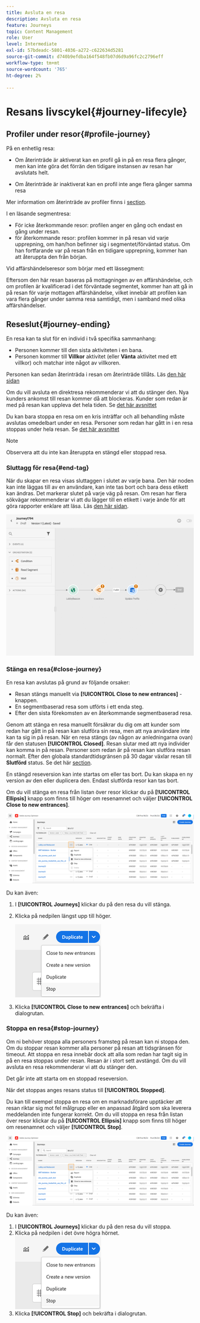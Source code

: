 ```yaml
---
title: Avsluta en resa
description: Avsluta en resa
feature: Journeys
topic: Content Management
role: User
level: Intermediate
exl-id: 57bdeadc-5801-4036-a272-c622634d5281
source-git-commit: d740b9efdba164f548fb07d6d9a96fc2c2796eff
workflow-type: tm+mt
source-wordcount: '765'
ht-degree: 2%

---
```


# Resans livscykel{#journey-lifecyle}

## Profiler under resor{#profile-journey}

På en enhetlig resa:

* Om återinträde är aktiverat kan en profil gå in på en resa flera gånger, men kan inte göra det förrän den tidigare instansen av resan har avslutats helt.

* Om återinträde är inaktiverat kan en profil inte ange flera gånger samma resa

Mer information om återinträde av profiler finns i [section](../building-journeys/journey-gs.md#change-properties).

I en läsande segmentresa:

* För icke återkommande resor: profilen anger en gång och endast en gång under resan.
* för återkommande resor: profilen kommer in på resan vid varje upprepning, om han/hon befinner sig i segmentet/förväntad status. Om han fortfarande var på resan från en tidigare upprepning, kommer han att återuppta den från början.

Vid affärshändelseresor som börjar med ett lässegment:

Eftersom den här resan baseras på mottagningen av en affärshändelse, och om profilen är kvalificerad i det förväntade segmentet, kommer han att gå in på resan för varje mottagen affärshändelse, vilket innebär att profilen kan vara flera gånger under samma resa samtidigt, men i samband med olika affärshändelser.

## Reseslut{#journey-ending}

En resa kan ta slut för en individ i två specifika sammanhang:

* Personen kommer till den sista aktiviteten i en bana.
* Personen kommer till **Villkor** aktivitet (eller **Vänta** aktivitet med ett villkor) och matchar inte något av villkoren.

Personen kan sedan återinträda i resan om återinträde tillåts. Läs [den här sidan](../building-journeys/journey-gs.md#change-properties)

Om du vill avsluta en direktresa rekommenderar vi att du stänger den. Nya kunders ankomst till resan kommer då att blockeras. Kunder som redan är med på resan kan uppleva det hela tiden. Se [det här avsnittet](../building-journeys/journey-end.md#close-journey)

Du kan bara stoppa en resa om en kris inträffar och all behandling måste avslutas omedelbart under en resa. Personer som redan har gått in i en resa stoppas under hela resan. Se [det här avsnittet](../building-journeys/journey-end.md#stop-journey)

>[!NOTE]
>
>Observera att du inte kan återuppta en stängd eller stoppad resa.

### Sluttagg för resa{#end-tag}

När du skapar en resa visas sluttaggen i slutet av varje bana. Den här noden kan inte läggas till av en användare, kan inte tas bort och bara dess etikett kan ändras. Det markerar slutet på varje väg på resan. Om resan har flera sökvägar rekommenderar vi att du lägger till en etikett i varje ände för att göra rapporter enklare att läsa. Läs [den här sidan](../reports/live-report.md).

![](assets/journey-end.png)

<!--

### End activity{#journey-end-activity}

The **[!UICONTROL End]** activity allows you to mark the end of each path of the journey. It is not mandatory but recommended for visual clarity. See [this page](../building-journeys/end-activity.md)

![](assets/journey54.png)

-->

### Stänga en resa{#close-journey}

En resa kan avslutas på grund av följande orsaker:

* Resan stängs manuellt via **[!UICONTROL Close to new entrances]** -knappen.
* En segmentbaserad resa som utförts i ett enda steg.
* Efter den sista förekomsten av en återkommande segmentbaserad resa.

Genom att stänga en resa manuellt försäkrar du dig om att kunder som redan har gått in på resan kan slutföra sin resa, men att nya användare inte kan ta sig in på resan. När en resa stängs (av någon av anledningarna ovan) får den statusen **[!UICONTROL Closed]**. Resan slutar med att nya individer kan komma in på resan. Personer som redan är på resan kan slutföra resan normalt. Efter den globala standardtidsgränsen på 30 dagar växlar resan till **Slutförd** status. Se det här [section](../building-journeys/journey-gs.md#global_timeout).

En stängd reseversion kan inte startas om eller tas bort. Du kan skapa en ny version av den eller duplicera den. Endast slutförda resor kan tas bort.

Om du vill stänga en resa från listan över resor klickar du på **[!UICONTROL Ellipsis]** knapp som finns till höger om resenamnet och väljer **[!UICONTROL Close to new entrances]**.

![](assets/journey-finish-quick-action.png)

Du kan även:

1. I **[!UICONTROL Journeys]** klickar du på den resa du vill stänga.
1. Klicka på nedpilen längst upp till höger.

   ![](assets/finish_drop_down_list.png)

1. Klicka **[!UICONTROL Close to new entrances]** och bekräfta i dialogrutan.

### Stoppa en resa{#stop-journey}

Om ni behöver stoppa alla personers framsteg på resan kan ni stoppa den. Om du stoppar resan kommer alla personer på resan att tidsgränsen för timeout. Att stoppa en resa innebär dock att alla som redan har tagit sig in på en resa stoppas under resan. Resan är i stort sett avstängd. Om du vill avsluta en resa rekommenderar vi att du stänger den.

Det går inte att starta om en stoppad reseversion.

När det stoppas anges resans status till **[!UICONTROL Stopped]**.

Du kan till exempel stoppa en resa om en marknadsförare upptäcker att resan riktar sig mot fel målgrupp eller en anpassad åtgärd som ska leverera meddelanden inte fungerar korrekt. Om du vill stoppa en resa från listan över resor klickar du på **[!UICONTROL Ellipsis]** knapp som finns till höger om resenamnet och väljer **[!UICONTROL Stop]**.

![](assets/journey-finish-quick-action.png)

Du kan även:

1. I **[!UICONTROL Journeys]** klickar du på den resa du vill stoppa.
1. Klicka på nedpilen i det övre högra hörnet.
   ![](assets/finish_drop_down_list.png)
1. Klicka **[!UICONTROL Stop]** och bekräfta i dialogrutan.
